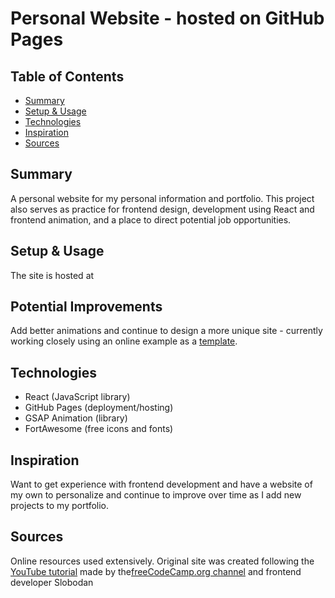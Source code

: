 # Personal Website - hosted on GitHub Pages

## Table of Contents
* [Summary](#summary)
* [Setup & Usage](#setup-&-usage)
* [Technologies](#technologies)
* [Inspiration](#inspiration)
* [Sources](#sources)

## Summary
A personal website for my personal information and portfolio. This project also serves as practice for frontend design, development using React and frontend animation, and a place to direct potential job opportunities.

## Setup & Usage
The site is hosted at [](https://jpaetsch.github.io/)

## Potential Improvements
Add better animations and continue to design a more unique site - currently working closely using an online example as a [template](https://www.youtube.com/watch?v=bmpI252DmiI).

## Technologies
* React (JavaScript library)
* GitHub Pages (deployment/hosting)
* GSAP Animation (library)
* FortAwesome (free icons and fonts)

## Inspiration
Want to get experience with frontend development and have a website of my own to personalize and continue to improve over time as I add new projects to my portfolio.

## Sources
Online resources used extensively.
Original site was created following the [YouTube tutorial](https://www.youtube.com/watch?v=bmpI252DmiI) made by the[freeCodeCamp.org channel](https://www.youtube.com/channel/UC8butISFwT-Wl7EV0hUK0BQ) and frontend developer Slobodan
